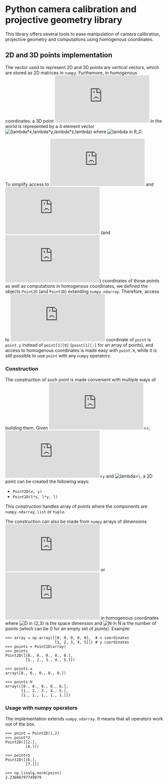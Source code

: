 # Python camera calibration and projective geometry library

This library offers several tools to ease manipulation of camera calibration, projective geometry and computations using homogenous coordinates.


## 2D and 3D points implementation

The vector used to represent 2D and 3D points are _vertical_ vectors, which are stored as 2D matrices in `numpy`. Furthemore, in _homogenous_ coordinates: a 3D point ![`(x,y,z)`](https://latex.codecogs.com/svg.latex?x,y,z) in the world is represented by a 4 element vector ![`(lambda*x,lambda*y,lambda*z,lambda)`](https://latex.codecogs.com/svg.latex?\left[\lambda&space;x,\lambda&space;y,\lambda&space;z,\lambda&space;\right]^T) where ![`lambda in R_0`](https://latex.codecogs.com/svg.latex?\lambda\in\mathbb{R}_0).

To simplify access to ![`x`](https://latex.codecogs.com/svg.latex?x) and ![`y`](https://latex.codecogs.com/svg.latex?y) (and ![`z`](https://latex.codecogs.com/svg.latex?z)) coordinates of those points as well as computations in homogenous coordinates, we defined the objects `Point2D` (and `Point3D`) extending `numpy.ndarray`. Therefore, access to ![`y`](https://latex.codecogs.com/svg.latex?y) coordinate of `point` is `point.y` instead of `point[1][0]` (`point[1][:]` for an array of points), and access to homogenous coordinates is made easy with `point.H`, while it is still possible to use `point` with any `numpy` operators.

### Construction

The construction of such point is made convenient with multiple ways of building them. Given ![`x`](https://latex.codecogs.com/svg.latex?x)=`x`, ![`y`](https://latex.codecogs.com/svg.latex?y)=`y` and ![`lambda`](https://latex.codecogs.com/svg.latex?\lambda)=`l`, a 2D point can be created the following ways:
 - `Point2D(x, y)`
 - `Point2D(l*x, l*y, l)`

This construction handles array of points where the components are `numpy.ndarray`, `list` or `tuple`.

The construction can also be made from `numpy` arrays of dimensions ![`(D,N)`](https://latex.codecogs.com/svg.latex?(D,N)) or ![`(D+1,N)`](https://latex.codecogs.com/svg.latex?(D+1,N)) in homogenous coordinates where ![`D in {2,3}`](https://latex.codecogs.com/svg.latex?D\in\left{2,3\right}) is the space dimension and ![`N in N`](https://latex.codecogs.com/svg.latex?N\in\mathbb{N}) is the number of points (which can be 0 for an empty set of points). Example:
```
>>> array = np.array([[0, 0, 0, 0, 0],  # x coordinates
                      [1, 2, 3, 4, 5]]) # y coordinates
>>> points = Point2D(array)
>>> points
Point2D([[0., 0., 0., 0., 0.],
         [1., 2., 3., 4., 5.]])

>>> points.x
array([0., 0., 0., 0., 0.])

>>> points.H
array([[0., 0., 0., 0., 0.],
       [1., 2., 3., 4., 5.],
       [1., 1., 1., 1., 1.]])
```

### Usage with numpy operators

The implementation extends `numpy.ndarray`. It means that all operators work out of the box.
```
>>> point = Point2D(1,2)
>>> point*2
Point2D([[2.],
         [4.]])

>>> point+5
Point2D([[6.],
         [7.]])

>>> np.linalg.norm(point)
2.23606797749979
```
